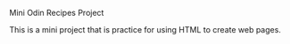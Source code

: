 Mini Odin Recipes Project 

This is a mini project that is practice for using HTML to create web pages. 

